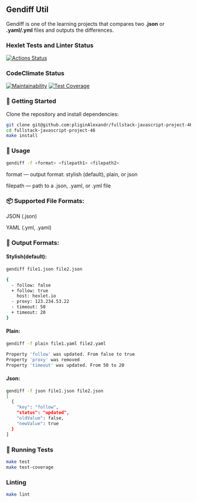 ## Gendiff Util

Gendiff is one of the learning projects that compares two **.json** or **.yaml/.yml** files and outputs the differences.

### Hexlet Tests and Linter Status

[![Actions Status](https://github.com/pliginAlexandr/fullstack-javascript-project-46/actions/workflows/hexlet-check.yml/badge.svg)](https://github.com/pliginAlexandr/fullstack-javascript-project-46/actions)

### CodeClimate Status

[![Maintainability](https://api.codeclimate.com/v1/badges/2f55bab78313e1eebfb0/maintainability)](https://codeclimate.com/github/pliginAlexandr/fullstack-javascript-project-46/maintainability)
[![Test Coverage](https://api.codeclimate.com/v1/badges/2f55bab78313e1eebfb0/test_coverage)](https://codeclimate.com/github/pliginAlexandr/fullstack-javascript-project-46/test_coverage)

### 🚀 Getting Started

Clone the repository and install dependencies:

```bash
git clone git@github.com:pliginAlexandr/fullstack-javascript-project-46.git
cd fullstack-javascript-project-46
make install
```

### 📄 Usage
```bash
gendiff -f <format> <filepath1> <filepath2>
```

format — output format: stylish (default), plain, or json

filepath — path to a .json, .yaml, or .yml file

### 📦 Supported File Formats:

JSON (.json)

YAML (.yml, .yaml)

### 🎨 Output Formats:
#### Stylish(default):
```bash
gendiff file1.json file2.json

{
  - follow: false
  + follow: true
    host: hexlet.io
  - proxy: 123.234.53.22
  - timeout: 50
  + timeout: 20
}
```
#### Plain:
```bash
gendiff -f plain file1.yaml file2.yaml

Property 'follow' was updated. From false to true  
Property 'proxy' was removed  
Property 'timeout' was updated. From 50 to 20
```

#### Json:
```bash
gendiff -f json file1.json file2.json
[
  {
    "key": "follow",
    "status": "updated",
    "oldValue": false,
    "newValue": true
  }
]
```
### 🧪 Running Tests
```bash
make test
make test-coverage
```

### Linting
```bash
make lint
```

